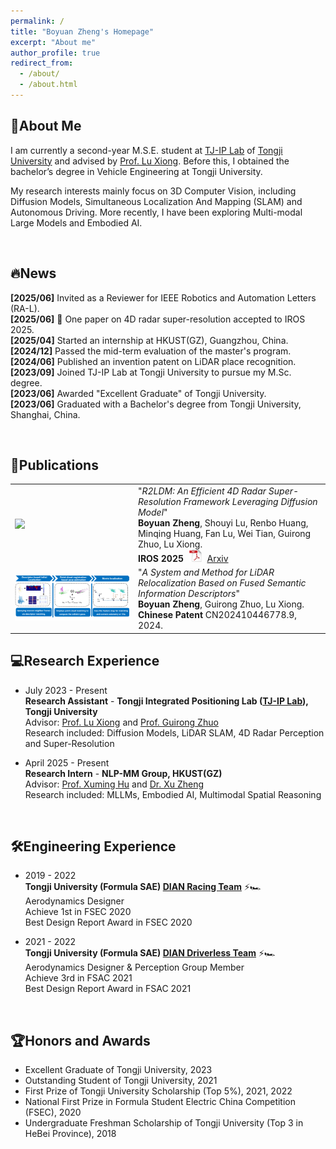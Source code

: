 ```yaml
---
permalink: /
title: "Boyuan Zheng's Homepage"
excerpt: "About me"
author_profile: true
redirect_from: 
  - /about/
  - /about.html
---
```


## 💫About Me

I am currently a second-year M.S.E. student at [TJ-IP Lab](https://github.com/TJ-IPLab/) of [Tongji University](https://www.tongji.edu.cn/) and advised by [Prof. Lu Xiong](https://auto.tongji.edu.cn/info/1146/6330.htm). Before this, I obtained the bachelor’s degree in Vehicle Engineering at Tongji University.

My research interests mainly focus on 3D Computer Vision, including Diffusion Models, Simultaneous Localization And Mapping (SLAM) and Autonomous Driving. More recently, I have been exploring Multi-modal Large Models and Embodied AI.

&nbsp;


## 🔥News

**[2025/06]** Invited as a Reviewer for IEEE Robotics and Automation Letters (RA-L).    
**[2025/06]** 🎉 One paper on 4D radar super-resolution accepted to IROS 2025.        
**[2025/04]** Started an internship at HKUST(GZ), Guangzhou, China.    
**[2024/12]** Passed the mid-term evaluation of the master's program.    
**[2024/06]** Published an invention patent on LiDAR place recognition.    
**[2023/09]** Joined TJ-IP Lab at Tongji University to pursue my M.Sc. degree.    
**[2023/06]** Awarded "Excellent Graduate" of Tongji University.    
**[2023/06]** Graduated with a Bachelor's degree from Tongji University, Shanghai, China.    
 
&nbsp;

<!--  **[2025/06] [IROS 2025]** We proposed a novel diffusion-based framework for sparse 4D radar point cloud super-resolution, outperforming **state-of-the-art** baselines in 4D radar point cloud super-resolution and achieving up to **31.7%** improvement in point cloud registration recall rate and **24.9%** improvement in object detection accuracy. [[paper](https://arxiv.org/pdf/2503.17097v2)]   -->
 
<!--  One paper was submitted to IROS 2025. [[slides]] -->
<!-- **[2024/12]** Invited Talk at Princeton University. [[slides]](../files/Talk_princeton_zehan.pdf)    -->
<!-- **[2024/12]** Invited as a Reviewer for ICML. -->
<!-- &nbsp;   -->

## 📝Publications 
<!--<div class='paper-box'><div class='paper-box-image'><img src='..\static\images\LiDAR4D\dynamic_scene.png' alt="lidar4d" width="100%"> -->
<!--</div><div class='paper-box-text' markdown="1"> -->
<!--**LiDAR4D: Dynamic Neural Fields for Novel Space-time View LiDAR Synthesis**   --> 
<!--**Zehan Zheng**, Fan Lu, Weiyi Xue, Guang Chen, Changjun Jiang.    -->
<!--**CVPR**, 2024   -->
<!--**[[Paper]](https://arxiv.org/abs/2404.02742) &#124; [[Code]](https://github.com/ispc-lab/LiDAR4D) &#124; [[Project Page]] --><!--(https://dyfcalid.github.io/LiDAR4D) &#124; [[Video]](https://www.youtube.com/watch?v=E6XyG3A3EZ8) &#124; [[Talk]]--><!--(https://www.bilibili.com/video/BV1Uy411Y766/?t=10870) &#124; [[Slides]]--><!--(https://drive.google.com/file/d/1Q6yTVGoBf_nfWR4rW9RcSGlxRMufmSXc/view?usp=sharing) &#124; [[Poster]]--><!--(https://drive.google.com/file/d/13cf0rSjCjGRyBsYOcQSa6Qf1Oe1a5QCy/view?usp=sharing)**   --><!--
Differentiable LiDAR-only framework for novel space-time LiDAR view synthesis, which reconstructs dynamic driving scenarios and --><!--generates realistic LiDAR point clouds end-to-end. It also supports simulation in the dynamic scene.  -->

<!--<div class='paper-box'><div class='paper-box-image'><img src='../images/LPR.png' alt="lidarpr" width="50%">   -->
<!--</div><div class='paper-box-text' markdown="1">   -->
<!--**A System and Method for LiDAR Relocalization Based on Fused Semantic Information Descriptors**      -->
<!--**Boyuan Zheng**, Guirong Zhuo, Lu Xiong.      -->
<!--A GNSS-free LiDAR localization solution comprising place recognition and metric localization modules. The system enhances matching success rates by generating virtual point   --><!--clouds and descriptors, achieving indoor localization accuracy within 10 cm.    -->

<!--</div> <img src="../images/R2LDM.gif" width="800" /> -->
<!--</div>  -->

<table style="border: none; border-collapse: collapse;">


<tr style="border-collapse: separate; border-spacing:none;">
  <td style="border-collapse: collapse; border: none;">
    <img src="https://raw.githubusercontent.com/NathanDrake67/zhengby.github.io/master/images/R2LDM.gif" width="600" />
  </td>
  <td style="border-collapse: collapse; border: none;">     
    "<i>R2LDM: An Efficient 4D Radar Super-Resolution Framework Leveraging Diffusion Model</i>"<br>   
    <b>Boyuan Zheng</b>, Shouyi Lu, Renbo Huang, Minqing Huang, Fan Lu, Wei Tian, Guirong Zhuo, Lu Xiong.<br>
    <b> IROS 2025</b>
    <img src="https://raw.githubusercontent.com/mingsun-tse/mingsun-tse.github.io/master/images/pdf_icon.png" width="20" height="20" hspace="5">
    <span><a href="https://arxiv.org/pdf/2503.17097">Arxiv</a></span><br>
  </td>
</tr>

<tr style="border-collapse: separate; border-spacing:none;">
  <td style="border-collapse: collapse; border: none;">
    <img src="https://raw.githubusercontent.com/NathanDrake67/zhengby.github.io/master/images/LPR.png" width="600" />
  </td>
  <td style="border-collapse: collapse; border: none;">     
    "<i>A System and Method for LiDAR Relocalization Based on Fused Semantic Information Descriptors</i>"<br>   
    <b>Boyuan Zheng</b>, Guirong Zhuo, Lu Xiong.<br>
    <b>Chinese Patent </b> CN202410446778.9, 2024.<br>

  </td>
</tr>

</table>

<!--    <img src="https://raw.githubusercontent.com/mingsun-tse/mingsun-tse.github.io/master/images/pdf_icon.png" width="20" height="20" hspace="5">    -->
<!--    <span><a href="https://arxiv.org/abs/2301.05219">Arxiv</a></span><br>    -->
<!--    <img src="https://raw.githubusercontent.com/mingsun-tse/mingsun-tse.github.io/master/images/github_icon.png" width="20" height="20" hspace="5">    -->
<!--    <span><a href="https://github.com/MingSun-Tse/Why-the-State-of-Pruning-so-Confusing">Code</a></span><br>    -->


## 💻Research Experience
- July 2023 - Present  
  **Research Assistant** - **Tongji Integrated Positioning Lab ([TJ-IP Lab](https://github.com/TJ-IPLab/)), Tongji University**  
  Advisor: [Prof. Lu Xiong](https://auto.tongji.edu.cn/info/1146/6330.htm) and [Prof. Guirong Zhuo](https://auto.tongji.edu.cn/info/1180/6595.htm)         
  Research included: Diffusion Models, LiDAR SLAM, 4D Radar Perception and Super-Resolution

- April 2025 - Present  
  **Research Intern** - **NLP-MM Group, HKUST(GZ)**  
  Advisor: [Prof. Xuming Hu](https://xuminghu.github.io/) and [Dr. Xu Zheng](https://zhengxujosh.github.io/)    
  Research included: MLLMs, Embodied AI, Multimodal Spatial Reasoning 
  
&nbsp;

## 🛠️Engineering Experience
- 2019 - 2022  
  **Tongji University (Formula SAE) [DIAN Racing Team](http://www.dianracing.com/)** ⚡🏎️   
  Aerodynamics Designer  
  Achieve 1st in FSEC 2020  
  Best Design Report Award in FSEC 2020  

- 2021 - 2022  
**Tongji University (Formula SAE) [DIAN Driverless Team](http://www.dianracing.com/)** ⚡🏎️   
  Aerodynamics Designer & Perception Group Member  
  Achieve 3rd in FSAC 2021  
  Best Design Report Award in FSAC 2021 

&nbsp;   

## 🏆Honors and Awards
- Excellent Graduate of Tongji University, 2023
- Outstanding Student of Tongji University, 2021
- First Prize of Tongji University Scholarship (Top 5%), 2021, 2022
- National First Prize in Formula Student Electric China Competition (FSEC), 2020
- Undergraduate Freshman Scholarship of Tongji University (Top 3 in HeBei Province), 2018  

&nbsp;  

